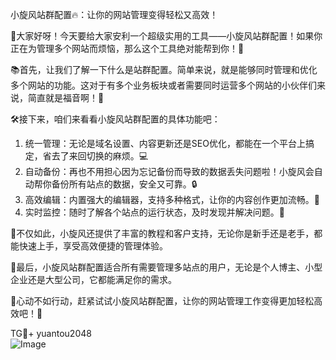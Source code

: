 小旋风站群配置🔥：让你的网站管理变得轻松又高效！

🚀大家好呀！今天要给大家安利一个超级实用的工具——小旋风站群配置！如果你正在为管理多个网站而烦恼，那么这个工具绝对能帮到你！🌟

📚首先，让我们了解一下什么是站群配置。简单来说，就是能够同时管理和优化多个网站的功能。这对于有多个业务板块或者需要同时运营多个网站的小伙伴们来说，简直就是福音啊！🎉

🛠️接下来，咱们来看看小旋风站群配置的具体功能吧：
1. 统一管理：无论是域名设置、内容更新还是SEO优化，都能在一个平台上搞定，省去了来回切换的麻烦。💻
2. 自动备份：再也不用担心因为忘记备份而导致的数据丢失问题啦！小旋风会自动帮你备份所有站点的数据，安全又可靠。🔒
3. 高效编辑：内置强大的编辑器，支持多种格式，让你的内容创作更加流畅。📝
4. 实时监控：随时了解各个站点的运行状态，及时发现并解决问题。👀

🌈不仅如此，小旋风还提供了丰富的教程和客户支持，无论你是新手还是老手，都能快速上手，享受高效便捷的管理体验。

🎯最后，小旋风站群配置适合所有需要管理多站点的用户，无论是个人博主、小型企业还是大型公司，它都能满足你的需求。

💖心动不如行动，赶紧试试小旋风站群配置，让你的网站管理工作变得更加轻松高效吧！🚀

TG💪+ yuantou2048  
![Image](https://github.com/user-attachments/assets/42a5a4a5-fea9-4a1d-8aa0-73e57e430cca)